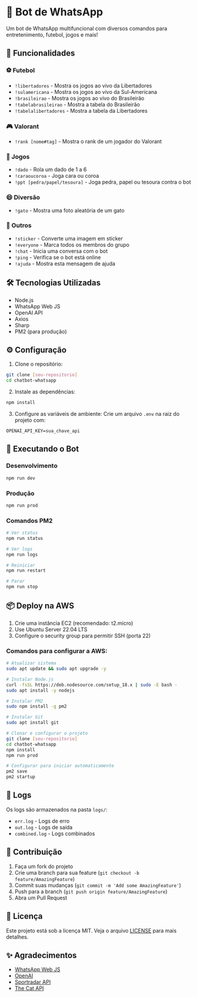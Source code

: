 # 🤖 Bot de WhatsApp

Um bot de WhatsApp multifuncional com diversos comandos para entretenimento, futebol, jogos e mais!

## 🚀 Funcionalidades

### ⚽ Futebol
- `!libertadores` - Mostra os jogos ao vivo da Libertadores
- `!sulamericana` - Mostra os jogos ao vivo da Sul-Americana
- `!brasileirao` - Mostra os jogos ao vivo do Brasileirão
- `!tabelabrasileirao` - Mostra a tabela do Brasileirão
- `!tabelalibertadores` - Mostra a tabela da Libertadores

### 🎮 Valorant
- `!rank [nome#tag]` - Mostra o rank de um jogador do Valorant

### 🎲 Jogos
- `!dado` - Rola um dado de 1 a 6
- `!caraoucoroa` - Joga cara ou coroa
- `!ppt [pedra/papel/tesoura]` - Joga pedra, papel ou tesoura contra o bot

### 😄 Diversão
- `!gato` - Mostra uma foto aleatória de um gato

### 📱 Outros
- `!sticker` - Converte uma imagem em sticker
- `!everyone` - Marca todos os membros do grupo
- `!chat` - Inicia uma conversa com o bot
- `!ping` - Verifica se o bot está online
- `!ajuda` - Mostra esta mensagem de ajuda

## 🛠️ Tecnologias Utilizadas

- Node.js
- WhatsApp Web JS
- OpenAI API
- Axios
- Sharp
- PM2 (para produção)

## ⚙️ Configuração

1. Clone o repositório:
```bash
git clone [seu-repositorio]
cd chatbot-whatsapp
```

2. Instale as dependências:
```bash
npm install
```

3. Configure as variáveis de ambiente:
Crie um arquivo `.env` na raiz do projeto com:
```
OPENAI_API_KEY=sua_chave_api
```

## 🚀 Executando o Bot

### Desenvolvimento
```bash
npm run dev
```

### Produção
```bash
npm run prod
```

### Comandos PM2
```bash
# Ver status
npm run status

# Ver logs
npm run logs

# Reiniciar
npm run restart

# Parar
npm run stop
```

## 📦 Deploy na AWS

1. Crie uma instância EC2 (recomendado: t2.micro)
2. Use Ubuntu Server 22.04 LTS
3. Configure o security group para permitir SSH (porta 22)

### Comandos para configurar a AWS:
```bash
# Atualizar sistema
sudo apt update && sudo apt upgrade -y

# Instalar Node.js
curl -fsSL https://deb.nodesource.com/setup_18.x | sudo -E bash -
sudo apt install -y nodejs

# Instalar PM2
sudo npm install -g pm2

# Instalar Git
sudo apt install git

# Clonar e configurar o projeto
git clone [seu-repositorio]
cd chatbot-whatsapp
npm install
npm run prod

# Configurar para iniciar automaticamente
pm2 save
pm2 startup
```

## 📝 Logs

Os logs são armazenados na pasta `logs/`:
- `err.log` - Logs de erro
- `out.log` - Logs de saída
- `combined.log` - Logs combinados

## 🤝 Contribuição

1. Faça um fork do projeto
2. Crie uma branch para sua feature (`git checkout -b feature/AmazingFeature`)
3. Commit suas mudanças (`git commit -m 'Add some AmazingFeature'`)
4. Push para a branch (`git push origin feature/AmazingFeature`)
5. Abra um Pull Request

## 📄 Licença

Este projeto está sob a licença MIT. Veja o arquivo [LICENSE](LICENSE) para mais detalhes.

## ✨ Agradecimentos

- [WhatsApp Web JS](https://github.com/pedroslopez/whatsapp-web.js)
- [OpenAI](https://openai.com)
- [Sportradar API](https://developer.sportradar.com)
- [The Cat API](https://thecatapi.com)
